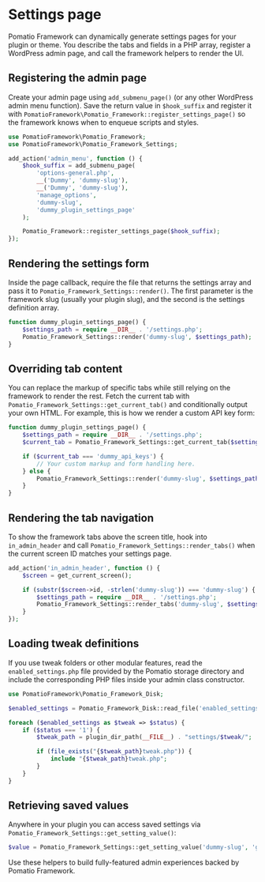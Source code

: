 # Settings page

Pomatio Framework can dynamically generate settings pages for your plugin or theme.  You describe the tabs and fields in a PHP array, register a WordPress admin page, and call the framework helpers to render the UI.

## Registering the admin page

Create your admin page using `add_submenu_page()` (or any other WordPress admin menu function).  Save the return value in `$hook_suffix` and register it with `PomatioFramework\Pomatio_Framework::register_settings_page()` so the framework knows when to enqueue scripts and styles.

```php
use PomatioFramework\Pomatio_Framework;
use PomatioFramework\Pomatio_Framework_Settings;

add_action('admin_menu', function () {
    $hook_suffix = add_submenu_page(
        'options-general.php',
        __('Dummy', 'dummy-slug'),
        __('Dummy', 'dummy-slug'),
        'manage_options',
        'dummy-slug',
        'dummy_plugin_settings_page'
    );

    Pomatio_Framework::register_settings_page($hook_suffix);
});
```

## Rendering the settings form

Inside the page callback, require the file that returns the settings array and pass it to `Pomatio_Framework_Settings::render()`.  The first parameter is the framework slug (usually your plugin slug), and the second is the settings definition array.

```php
function dummy_plugin_settings_page() {
    $settings_path = require __DIR__ . '/settings.php';
    Pomatio_Framework_Settings::render('dummy-slug', $settings_path);
}
```

## Overriding tab content

You can replace the markup of specific tabs while still relying on the framework to render the rest.  Fetch the current tab with `Pomatio_Framework_Settings::get_current_tab()` and conditionally output your own HTML.  For example, this is how we render a custom API key form:

```php
function dummy_plugin_settings_page() {
    $settings_path = require __DIR__ . '/settings.php';
    $current_tab = Pomatio_Framework_Settings::get_current_tab($settings_path);

    if ($current_tab === 'dummy_api_keys') {
        // Your custom markup and form handling here.
    } else {
        Pomatio_Framework_Settings::render('dummy-slug', $settings_path);
    }
}
```

## Rendering the tab navigation

To show the framework tabs above the screen title, hook into `in_admin_header` and call `Pomatio_Framework_Settings::render_tabs()` when the current screen ID matches your settings page.

```php
add_action('in_admin_header', function () {
    $screen = get_current_screen();

    if (substr($screen->id, -strlen('dummy-slug')) === 'dummy-slug') {
        $settings_path = require __DIR__ . '/settings.php';
        Pomatio_Framework_Settings::render_tabs('dummy-slug', $settings_path);
    }
});
```

## Loading tweak definitions

If you use tweak folders or other modular features, read the `enabled_settings.php` file provided by the Pomatio storage directory and include the corresponding PHP files inside your admin class constructor.

```php
use PomatioFramework\Pomatio_Framework_Disk;

$enabled_settings = Pomatio_Framework_Disk::read_file('enabled_settings.php', 'dummy-slug', 'array');

foreach ($enabled_settings as $tweak => $status) {
    if ($status === '1') {
        $tweak_path = plugin_dir_path(__FILE__) . "settings/$tweak/";

        if (file_exists("{$tweak_path}tweak.php")) {
            include "{$tweak_path}tweak.php";
        }
    }
}
```

## Retrieving saved values

Anywhere in your plugin you can access saved settings via `Pomatio_Framework_Settings::get_setting_value()`:

```php
$value = Pomatio_Framework_Settings::get_setting_value('dummy-slug', 'general', 'feature-toggle', 'checkbox');
```

Use these helpers to build fully-featured admin experiences backed by Pomatio Framework.

